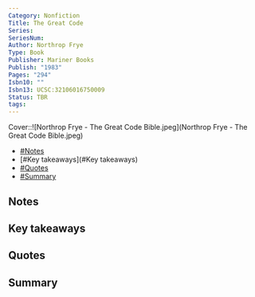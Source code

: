 ```yaml
---
Category: Nonfiction
Title: The Great Code
Series: 
SeriesNum: 
Author: Northrop Frye
Type: Book
Publisher: Mariner Books
Publish: "1983"
Pages: "294"
Isbn10: ""
Isbn13: UCSC:32106016750009
Status: TBR
tags: 
---
```


Cover::![Northrop Frye - The Great Code Bible.jpeg](Northrop Frye - The Great Code Bible.jpeg)


- [#Notes](#Notes)
- [#Key takeaways](#Key takeaways)
- [#Quotes](#Quotes)
- [#Summary](#Summary)

## Notes

## Key takeaways

## Quotes

## Summary






